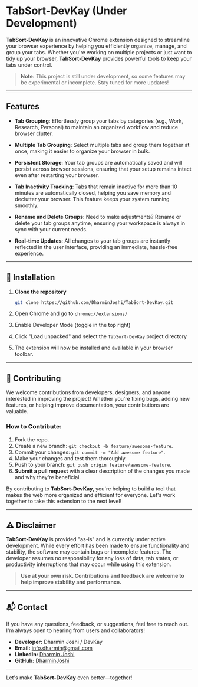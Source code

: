 # TabSort-DevKay (Under Development)

**TabSort-DevKay** is an innovative Chrome extension designed to streamline your browser experience by helping you efficiently organize, manage, and group your tabs. Whether you're working on multiple projects or just want to tidy up your browser, **TabSort-DevKay** provides powerful tools to keep your tabs under control.

>**Note:** This project is still under development, so some features may be experimental or incomplete. Stay tuned for more updates!

---

## Features

- **Tab Grouping**: Effortlessly group your tabs by categories (e.g., Work, Research, Personal) to maintain an organized workflow and reduce browser clutter.
  
- **Multiple Tab Grouping**: Select multiple tabs and group them together at once, making it easier to organize your browser in bulk.

- **Persistent Storage**: Your tab groups are automatically saved and will persist across browser sessions, ensuring that your setup remains intact even after restarting your browser.

- **Tab Inactivity Tracking**: Tabs that remain inactive for more than 10 minutes are automatically closed, helping you save memory and declutter your browser. This feature keeps your system running smoothly.

- **Rename and Delete Groups**: Need to make adjustments? Rename or delete your tab groups anytime, ensuring your workspace is always in sync with your current needs.

- **Real-time Updates**: All changes to your tab groups are instantly reflected in the user interface, providing an immediate, hassle-free experience.

---

## 🚀 Installation

1. **Clone the repository**

   ```bash
   git clone https://github.com/DharminJoshi/TabSort-DevKay.git
   ```
2. Open Chrome and go to `chrome://extensions/`

3. Enable Developer Mode (toggle in the top right)

4. Click "Load unpacked" and select the `TabSort-DevKay` project directory

5. The extension will now be installed and available in your browser toolbar.


---

## 🤝 Contributing

We welcome contributions from developers, designers, and anyone interested in improving the project! Whether you're fixing bugs, adding new features, or helping improve documentation, your contributions are valuable.

### How to Contribute:

1. Fork the repo.  
2. Create a new branch: `git checkout -b feature/awesome-feature`.  
3. Commit your changes: `git commit -m "Add awesome feature"`.  
4. Make your changes and test them thoroughly.
5. Push to your branch: `git push origin feature/awesome-feature`.  
6. **Submit a pull request** with a clear description of the changes you made and why they're beneficial.

By contributing to **TabSort-DevKay**, you're helping to build a tool that makes the web more organized and efficient for everyone. Let's work together to take this extension to the next level!

---

## ⚠️ Disclaimer
**TabSort-DevKay** is provided "as-is" and is currently under active development. While every effort has been made to ensure functionality and stability, the software may contain bugs or incomplete features. The developer assumes no responsibility for any loss of data, tab states, or productivity interruptions that may occur while using this extension.

>**Use at your own risk. Contributions and feedback are welcome to help improve stability and performance.**

---

## 📬 Contact

If you have any questions, feedback, or suggestions, feel free to reach out. I'm always open to hearing from users and collaborators!

- **Developer:** Dharmin Joshi / DevKay
- **Email:** [info.dharmin@gmail.com](mailto:info.dharmin@gmail.com)
- **LinkedIn:** [Dharmin Joshi](https://www.linkedin.com/in/dharmin-joshi-3bab42232/)
- **GitHub:** [DharminJoshi](https://github.com/DharminJoshi)

---

Let's make **TabSort-DevKay** even better—together!

